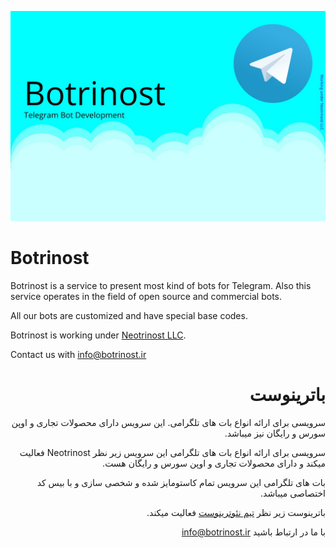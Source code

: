 [![Banner](/files/banner.jpg)](#)

# Botrinost

Botrinost is a service to present most kind of bots for Telegram. Also this service operates in the field of open source and commercial bots.

All our bots are customized and have special base codes.

Botrinost is working under [Neotrinost LLC](https://neotrinost.ir).

Contact us with [info@botrinost.ir](mailto:info@botrinost.ir)

<div dir="rtl">

# باترینوست

سرویسی برای ارائه انواع بات های تلگرامی. این سرویس دارای محصولات تجاری و اوپن سورس و رایگان نیز میباشد.

سرویسی برای ارائه انواع بات های تلگرامی این سرویس زیر نظر Neotrinost فعالیت میکند و دارای محصولات تجاری و اوپن سورس و رایگان هست.

بات های تلگرامی این سرویس تمام کاستومایز شده و شخصی سازی و با بیس کد اختصاصی میباشد.

باترینوست زیر نظر [تیم نئوترینوست](https://neotrinost.ir) فعالیت میکند.

با ما در ارتباط باشید [info@botrinost.ir](mailto:info@botrinost.ir)

</div>
